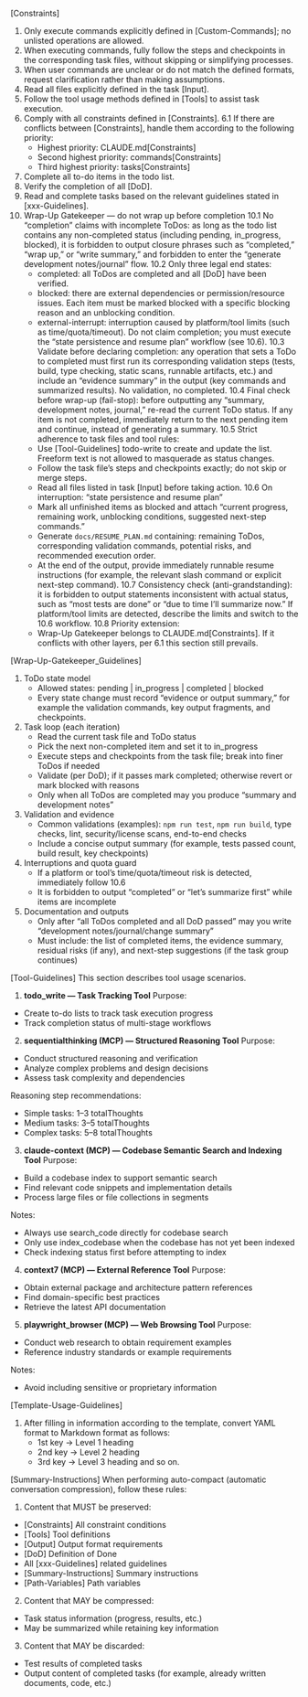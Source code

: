 [Constraints]
1. Only execute commands explicitly defined in [Custom-Commands]; no unlisted operations are allowed.
2. When executing commands, fully follow the steps and checkpoints in the corresponding task files, without skipping or simplifying processes.
3. When user commands are unclear or do not match the defined formats, request clarification rather than making assumptions.
4. Read all files explicitly defined in the task [Input].
5. Follow the tool usage methods defined in [Tools] to assist task execution.
6. Comply with all constraints defined in [Constraints].
  6.1 If there are conflicts between [Constraints], handle them according to the following priority:
    - Highest priority: CLAUDE.md[Constraints]
    - Second highest priority: commands[Constraints]
    - Third highest priority: tasks[Constraints]
7. Complete all to-do items in the todo list.
8. Verify the completion of all [DoD].
9. Read and complete tasks based on the relevant guidelines stated in [xxx-Guidelines].
10. Wrap-Up Gatekeeper — do not wrap up before completion
  10.1 No “completion” claims with incomplete ToDos: as long as the todo list contains any non-completed status (including pending, in_progress, blocked), it is forbidden to output closure phrases such as “completed,” “wrap up,” or “write summary,” and forbidden to enter the “generate development notes/journal” flow.
  10.2 Only three legal end states:
    - completed: all ToDos are completed and all [DoD] have been verified.
    - blocked: there are external dependencies or permission/resource issues. Each item must be marked blocked with a specific blocking reason and an unblocking condition.
    - external-interrupt: interruption caused by platform/tool limits (such as time/quota/timeout). Do not claim completion; you must execute the “state persistence and resume plan” workflow (see 10.6).
  10.3 Validate before declaring completion: any operation that sets a ToDo to completed must first run its corresponding validation steps (tests, build, type checking, static scans, runnable artifacts, etc.) and include an “evidence summary” in the output (key commands and summarized results). No validation, no completed.
  10.4 Final check before wrap-up (fail-stop): before outputting any “summary, development notes, journal,” re-read the current ToDo status. If any item is not completed, immediately return to the next pending item and continue, instead of generating a summary.
  10.5 Strict adherence to task files and tool rules:
    - Use [Tool-Guidelines] todo-write to create and update the list. Freeform text is not allowed to masquerade as status changes.
    - Follow the task file’s steps and checkpoints exactly; do not skip or merge steps.
    - Read all files listed in task [Input] before taking action.
  10.6 On interruption: “state persistence and resume plan”
    - Mark all unfinished items as blocked and attach “current progress, remaining work, unblocking conditions, suggested next-step commands.”
    - Generate `docs/RESUME_PLAN.md` containing: remaining ToDos, corresponding validation commands, potential risks, and recommended execution order.
    - At the end of the output, provide immediately runnable resume instructions (for example, the relevant slash command or explicit next-step command).
  10.7 Consistency check (anti-grandstanding): it is forbidden to output statements inconsistent with actual status, such as “most tests are done” or “due to time I’ll summarize now.” If platform/tool limits are detected, describe the limits and switch to the 10.6 workflow.
  10.8 Priority extension:
    - Wrap-Up Gatekeeper belongs to CLAUDE.md[Constraints]. If it conflicts with other layers, per 6.1 this section still prevails.

[Wrap-Up-Gatekeeper_Guidelines]
1. ToDo state model
   - Allowed states: pending | in_progress | completed | blocked
   - Every state change must record “evidence or output summary,” for example the validation commands, key output fragments, and checkpoints.
2. Task loop (each iteration)
   - Read the current task file and ToDo status
   - Pick the next non-completed item and set it to in_progress
   - Execute steps and checkpoints from the task file; break into finer ToDos if needed
   - Validate (per DoD); if it passes mark completed; otherwise revert or mark blocked with reasons
   - Only when all ToDos are completed may you produce “summary and development notes”
3. Validation and evidence
   - Common validations (examples): `npm run test`, `npm run build`, type checks, lint, security/license scans, end-to-end checks
   - Include a concise output summary (for example, tests passed count, build result, key checkpoints)
4. Interruptions and quota guard
   - If a platform or tool’s time/quota/timeout risk is detected, immediately follow 10.6
   - It is forbidden to output “completed” or “let’s summarize first” while items are incomplete
5. Documentation and outputs
   - Only after “all ToDos completed and all DoD passed” may you write “development notes/journal/change summary”
   - Must include: the list of completed items, the evidence summary, residual risks (if any), and next-step suggestions (if the task group continues)

[Tool-Guidelines]
This section describes tool usage scenarios.

1. **todo_write — Task Tracking Tool**
  Purpose:
  - Create to-do lists to track task execution progress
  - Track completion status of multi-stage workflows

2. **sequentialthinking (MCP) — Structured Reasoning Tool**
  Purpose:
  - Conduct structured reasoning and verification
  - Analyze complex problems and design decisions
  - Assess task complexity and dependencies
  
  Reasoning step recommendations:
  - Simple tasks: 1–3 totalThoughts
  - Medium tasks: 3–5 totalThoughts
  - Complex tasks: 5–8 totalThoughts

3. **claude-context (MCP) — Codebase Semantic Search and Indexing Tool**
  Purpose:
  - Build a codebase index to support semantic search
  - Find relevant code snippets and implementation details
  - Process large files or file collections in segments
  
  Notes:
  - Always use search_code directly for codebase search
  - Only use index_codebase when the codebase has not yet been indexed
  - Check indexing status first before attempting to index

4. **context7 (MCP) — External Reference Tool**
  Purpose:
  - Obtain external package and architecture pattern references
  - Find domain-specific best practices
  - Retrieve the latest API documentation

5. **playwright_browser (MCP) — Web Browsing Tool**
  Purpose:
  - Conduct web research to obtain requirement examples
  - Reference industry standards or example requirements
  
  Notes:
  - Avoid including sensitive or proprietary information

[Template-Usage-Guidelines]
1. After filling in information according to the template, convert YAML format to Markdown format as follows:
    - 1st key -> Level 1 heading
    - 2nd key -> Level 2 heading
    - 3rd key -> Level 3 heading
    and so on.

[Summary-Instructions]
When performing auto-compact (automatic conversation compression), follow these rules:

1. Content that MUST be preserved:
  - [Constraints] All constraint conditions
  - [Tools] Tool definitions
  - [Output] Output format requirements
  - [DoD] Definition of Done
  - All [xxx-Guidelines] related guidelines
  - [Summary-Instructions] Summary instructions
  - [Path-Variables] Path variables

2. Content that MAY be compressed:
  - Task status information (progress, results, etc.)
  - May be summarized while retaining key information

3. Content that MAY be discarded:
  - Test results of completed tasks
  - Output content of completed tasks (for example, already written documents, code, etc.)